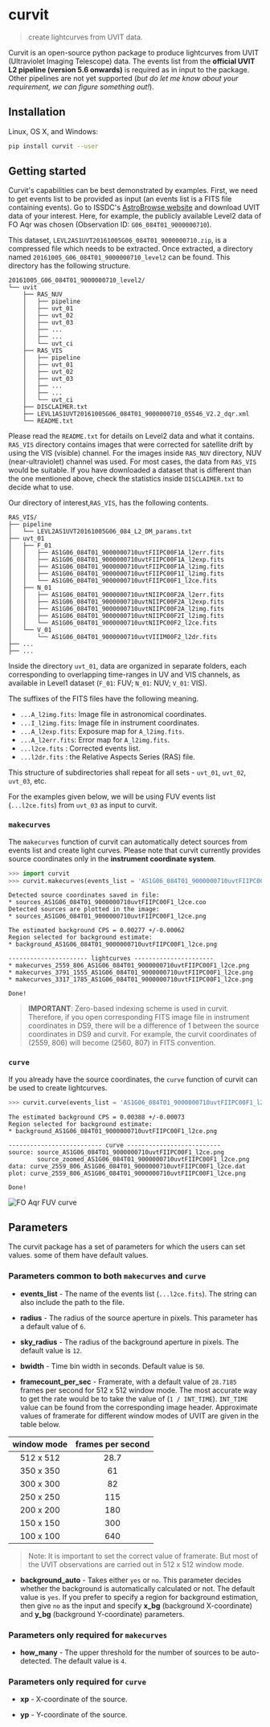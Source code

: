 # **curvit**
> create lightcurves from UVIT data.

Curvit is an open-source python package to produce lightcurves from UVIT (Ultraviolet Imaging Telescope) data.  The events list from the **official UVIT L2 pipeline (version 5.6 onwards)** is required as in input to the package.  Other pipelines are not yet supported (*but do let me know about your requirement, we can figure something out!*). 

## Installation
Linux, OS X, and Windows:
```sh
pip install curvit --user
```

## Getting started

Curvit's capabilities can be best demonstrated by examples. First, we need to get events list to be provided as input (an events list is a FITS file containing events). Go to ISSDC's [AstroBrowse website](https://astrobrowse.issdc.gov.in/astro_archive/archive/Home.jsp) and download UVIT data of your interest. Here, for example, the publicly available Level2 data of FO Aqr was chosen (Observation ID: `G06_084T01_9000000710`). 

This dataset, `LEVL2AS1UVT20161005G06_084T01_9000000710.zip`, is a compressed file which needs to be extracted. Once extracted, a directory named `20161005_G06_084T01_9000000710_level2` can be found. This directory has the following structure. 

```
20161005_G06_084T01_9000000710_level2/
└── uvit
    ├── RAS_NUV
    │   ├── pipeline
    │   ├── uvt_01
    │   ├── uvt_02
    │   ├── uvt_03
    │   ├── ...
    │   ├── ...
    │   └── uvt_ci
    ├── RAS_VIS
    │   ├── pipeline
    │   ├── uvt_01
    │   ├── uvt_02
    │   ├── uvt_03
    │   ├── ...
    │   ├── ...
    │   └── uvt_ci
    ├── DISCLAIMER.txt
    ├── LEVL1AS1UVT20161005G06_084T01_9000000710_05546_V2.2_dqr.xml
    └── README.txt
```
Please read the `README.txt` for details on Level2 data and what it contains. `RAS_VIS` directory contains images that were corrected for satellite drift by using the VIS (visible) channel. For the images inside `RAS_NUV` directory, NUV (near-ultraviolet) channel was used. For most cases, the data from `RAS_VIS` would be suitable. If you have downloaded a dataset that is different than the one mentioned above, check the statistics inside `DISCLAIMER.txt` to decide what to use. 

Our directory of interest,`RAS_VIS`, has the following contents. 
```
RAS_VIS/
├── pipeline
│   └── LEVL2AS1UVT20161005G06_084_L2_DM_params.txt
├── uvt_01
│   ├── F_01
│   │   ├── AS1G06_084T01_9000000710uvtFIIPC00F1A_l2err.fits
│   │   ├── AS1G06_084T01_9000000710uvtFIIPC00F1A_l2exp.fits
│   │   ├── AS1G06_084T01_9000000710uvtFIIPC00F1A_l2img.fits
│   │   ├── AS1G06_084T01_9000000710uvtFIIPC00F1I_l2img.fits
│   │   └── AS1G06_084T01_9000000710uvtFIIPC00F1_l2ce.fits
│   ├── N_01
│   │   ├── AS1G06_084T01_9000000710uvtNIIPC00F2A_l2err.fits
│   │   ├── AS1G06_084T01_9000000710uvtNIIPC00F2A_l2exp.fits
│   │   ├── AS1G06_084T01_9000000710uvtNIIPC00F2A_l2img.fits
│   │   ├── AS1G06_084T01_9000000710uvtNIIPC00F2I_l2img.fits
│   │   └── AS1G06_084T01_9000000710uvtNIIPC00F2_l2ce.fits
│   └── V_01
│       └── AS1G06_084T01_9000000710uvtVIIIM00F2_l2dr.fits
├── ...
├── ...
```

<!--- `pipeline` contains the parameter file for UVIT L2 pipeline (UL2P) used to generate the science data products inside `RAS_VIS`.  -->

Inside the directory `uvt_01`, data are organized in separate folders, each corresponding to overlapping time-ranges in UV and VIS channels, as available in Level1 dataset (`F_01`: FUV; `N_01`: NUV; `V_01`: VIS). 

The suffixes of the FITS files have the following meaning. 

* `...A_l2img.fits`: Image file in astronomical coordinates.
* `...I_l2img.fits`: Image file in instrument coordinates.
* `...A_l2exp.fits`: Exposure map for `A_l2img.fits`.
* `...A_l2err.fits`: Error map for `A_l2img.fits`.
* `...l2ce.fits` : Corrected events list.
* `...l2dr.fits` : the Relative Aspects Series (RAS) file. 

This structure of subdirectories shall repeat for all sets - `uvt_01`, `uvt_02`, `uvt_03`, etc.

For the examples given below, we will be using FUV events list (`...l2ce.fits`) from `uvt_03` as input to curvit.

### `makecurves`

The `makecurves` function of curvit can automatically detect sources from events list and create light curves. Please note that curvit currently provides source coordinates only in the **instrument coordinate system**. 

``` python
>>> import curvit
>>> curvit.makecurves(events_list = 'AS1G06_084T01_9000000710uvtFIIPC00F1_l2ce.fits', how_many = 4)
```
```
Detected source coordinates saved in file:
* sources_AS1G06_084T01_9000000710uvtFIIPC00F1_l2ce.coo
Detected sources are plotted in the image:
* sources_AS1G06_084T01_9000000710uvtFIIPC00F1_l2ce.png

The estimated background CPS = 0.00277 +/-0.00062
Region selected for background estimate:
* background_AS1G06_084T01_9000000710uvtFIIPC00F1_l2ce.png

---------------------- lightcurves ----------------------
* makecurves_2559_806_AS1G06_084T01_9000000710uvtFIIPC00F1_l2ce.png
* makecurves_3791_1555_AS1G06_084T01_9000000710uvtFIIPC00F1_l2ce.png
* makecurves_3317_1785_AS1G06_084T01_9000000710uvtFIIPC00F1_l2ce.png

Done!

```
> **IMPORTANT**: Zero-based indexing scheme is used in curvit. Therefore, if you open corresponding FITS image file in instrument coordinates in DS9, there will be a difference of 1 between the source coordinates in DS9 and curvit. For example, the curvit coordinates of (2559, 806) will become (2560, 807) in FITS convention. 

### `curve`

If you already have the source coordinates, the `curve` function of curvit can be used to create lightcurves.

``` python
>>> curvit.curve(events_list = 'AS1G06_084T01_9000000710uvtFIIPC00F1_l2ce.fits', xp = 2559, yp = 806)
```
```  
The estimated background CPS = 0.00388 +/-0.00073
Region selected for background estimate:
* background_AS1G06_084T01_9000000710uvtFIIPC00F1_l2ce.png

-------------------------- curve --------------------------
source: source_AS1G06_084T01_9000000710uvtFIIPC00F1_l2ce.png
        source_zoomed_AS1G06_084T01_9000000710uvtFIIPC00F1_l2ce.png
data: curve_2559_806_AS1G06_084T01_9000000710uvtFIIPC00F1_l2ce.dat
plot: curve_2559_806_AS1G06_084T01_9000000710uvtFIIPC00F1_l2ce.png

Done!
```
![FO Aqr FUV curve](https://i.imgur.com/kKYReoW.png)

## Parameters
The curvit package has a set of parameters for which the users can set values. some of them have default values. 

### Parameters common to both `makecurves` and `curve`

* **events_list** - The name of the events list (`...l2ce.fits`). The string can also include the path to the file.

* **radius** - The radius of the source aperture in pixels. This parameter has a default value of `6`.

* **sky_radius** - The radius of the background aperture in pixels. The default value is `12`. 

* **bwidth** - Time bin width in seconds. Default value is `50`. 

* **framecount_per_sec** - Framerate, with a default value of `28.7185` frames per second for 512 x 512 window mode. The most accurate way to get the rate would be to take the value of (`1 / INT_TIME`). `INT_TIME` value can be found from the corresponding image header. Approximate values of framerate for different window modes of UVIT are given in the table below.

| window mode | frames per second |
| :---: | :---: |
| 512 x 512 | 28.7 |
| 350 x 350 | 61   |
| 300 x 300 | 82   |
| 250 x 250 | 115  |
| 200 x 200 | 180  |
| 150 x 150 | 300  |
| 100 x 100 | 640  |

> Note: It is important to set the correct value of framerate. But most of the UVIT observations are carried out in 512 x 512 window mode. 

* **background_auto** - Takes either `yes` or `no`. This parameter decides whether the background is automatically calculated or not. The default value is `yes`. If you prefer to specify a region for background estimation, then give `no` as the input and specify **x_bg** (background X-coordinate) and **y_bg** (background Y-coordinate) parameters. 

### Parameters only required for `makecurves`

* **how_many** - The upper threshold for the number of sources to be auto-detected. The default value is `4`.

### Parameters only required for `curve`

* **xp** - X-coordinate of the source.

* **yp** - Y-coordinate of the source.


